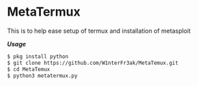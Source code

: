 # MetaTermux
This is to help ease setup of termux and installation of metasploit 

***Usage***

```bash
$ pkg install python
$ git clone https://github.com/W1nterFr3ak/MetaTemux.git
$ cd MetaTemux
$ python3 metatermux.py
```
